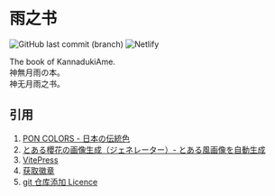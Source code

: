 # 雨之书

![GitHub last commit (branch)](https://img.shields.io/github/last-commit/KannadukiAme/kksk/master.svg?style=flat-square) ![Netlify](https://img.shields.io/netlify/f2fc6d00-74d7-49bf-a78b-63db98af620e?style=flat-square)

The book of KannadukiAme.  
神無月雨の本。  
神无月雨之书。

## 引用

1. [PON COLORS - 日本の伝統色](http://nipponcolors.com/)
2. [とある櫻花の画像生成（ジェネレーター）- とある風画像を自動生成](http://to-a.ru/)
3. [VitePress](https://vitepress.vuejs.org/)
4. [获取徽章](https://shields.io/)
5. [git 仓库添加 Licence](https://help.github.com/en/articles/adding-a-license-to-a-repository)
